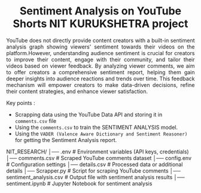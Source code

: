 <h1 align="center"> Sentiment Analysis on YouTube Shorts NIT KURUKSHETRA project </h1>

<p align = "justify"> YouTube does not directly provide content creators with a built-in sentiment analysis graph showing viewers' sentiment towards their videos on the platform.However, understanding audience sentiment is crucial for creators to improve their content, engage with their community, and tailor their videos based on viewer feedback. By analyzing viewer comments, we aim to offer creators a comprehensive sentiment report, helping them gain deeper insights into audience reactions and trends over time. This feedback mechanism will empower creators to make data-driven decisions, refine their content strategies, and enhance viewer satisfaction. </p>

Key points :

- Scrapping data using the YouTube Data API and storing it in `comments.csv` file
- Using the `comments.csv` to train the SENTIMENT ANALYSIS model.
- Using the `VADER (Valence Aware Dictionary and Sentiment Reasoner)` for getting the Sentiment Analysis report.

NIT_RESEARCH/
│── .env                      # Environment variables (API keys, credentials)
│── comments.csv              # Scraped YouTube comments dataset
│── config.env                # Configuration settings
│── details.csv               # Processed data or additional details
│── Scrapper.py               # Script for scraping YouTube comments
│── sentiment_analysis.csv    # Output file with sentiment analysis results
│── sentiment.ipynb           # Jupyter Notebook for sentiment analysis

